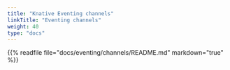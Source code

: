 ```yaml
---
title: "Knative Eventing channels"
linkTitle: "Eventing channels"
weight: 40
type: "docs"
---
```


{{% readfile file="docs/eventing/channels/README.md" markdown="true" %}}
